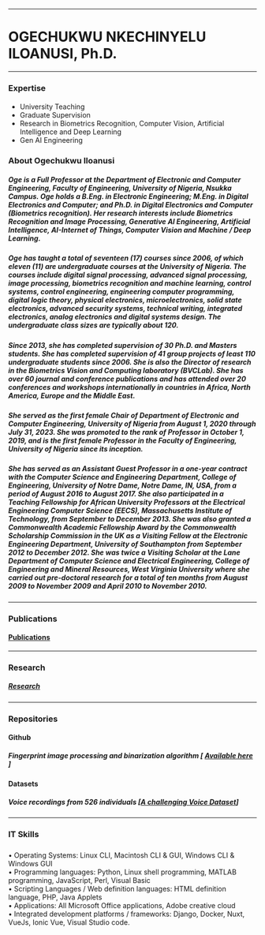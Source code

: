 <!--
**OgeNI/OgeNI** is a ✨ _special_ ✨ repository because its `README.md` (this file) appears on your GitHub profile.

Here are some ideas to get you started:

- 🔭 I’m currently working on ...
- 🌱 I’m currently learning ...
- 👯 I’m looking to collaborate on ...
- 🤔 I’m looking for help with ...
- 💬 Ask me about ...
- 📫 How to reach me: ...
- 😄 Pronouns: ...
- ⚡ Fun fact: ...
-->

<hr/>
<p align="center"> <h1>OGECHUKWU NKECHINYELU ILOANUSI, Ph.D. </h1></p>
<hr/>

### Expertise

#### 
- University Teaching <br>
- Graduate Supervision <br>
- Research in Biometrics Recognition, Computer Vision, Artificial Intelligence and Deep Learning <br>
- Gen AI Engineering <br>


### About Ogechukwu Iloanusi

##### Oge is a Full Professor at the Department of Electronic and Computer Engineering, Faculty of Engineering, University of Nigeria, Nsukka Campus. Oge holds a B.Eng. in Electronic Engineering; M.Eng. in Digital Electronics and Computer; and Ph.D. in Digital Electronics and Computer (Biometrics recognition). Her research interests include Biometrics Recognition and Image Processing, Generative AI Engineering, Artificial Intelligence, AI-Internet of Things, Computer Vision and Machine / Deep Learning.

##### Oge has taught a total of seventeen (17) courses since 2006, of which eleven (11) are undergraduate courses at the University of Nigeria. The courses include digital signal processing, advanced signal processing, image processing, biometrics recognition and machine learning, control systems, control engineering, engineering computer programming, digital logic theory, physical electronics, microelectronics, solid state electronics, advanced security systems, technical writing, integrated electronics, analog electronics and digital systems design. The undergraduate class sizes are typically about 120. 

##### Since 2013, she has completed supervision of 30 Ph.D. and Masters students. She has completed supervision of 41 group projects of least 110 undergraduate students since 2006. She is also the Director of research in the Biometrics Vision and Computing laboratory (BVCLab). She has over 60 journal and conference publications and has attended over 20 conferences and workshops internationally in countries in Africa, North America, Europe and the Middle East. 

##### She served as the first female Chair of Department of Electronic and Computer Engineering, University of Nigeria from August 1, 2020 through July 31, 2023. She was promoted to the rank of Professor in October 1, 2019, and is the first female Professor in the Faculty of Engineering, University of Nigeria since its inception. 

##### She has served as an Assistant Guest Professor in a one-year contract with the Computer Science and Engineering Department, College of Engineering, University of Notre Dame, Notre Dame, IN, USA, from a period of August 2016 to August 2017. She also participated in a Teaching Fellowship for African University Professors at the Electrical Engineering Computer Science (EECS), Massachusetts Institute of Technology, from September to December 2013. She was also granted a Commonwealth Academic Fellowship Award by the Commonwealth Scholarship Commission in the UK as a Visiting Fellow at the Electronic Engineering Department, University of Southampton from September 2012 to December 2012. She was twice a Visiting Scholar at the Lane Department of Computer Science and Electrical Engineering, College of Engineering and Mineral Resources, West Virginia University where she carried out pre-doctoral research for a total of ten months from August 2009 to November 2009 and April 2010 to November 2010.

<hr/>

### Publications

<p><h4><a href="https://scholar.google.com/citations?user=9q7IHY8AAAAJ&hl=en" [target="_blank"]>Publications</a></h4></p>

<hr/>

### Research

##### <a href="https://biometricsvision.com/" target="_blank">Research</a>

<hr/>

### Repositories
#### Github
##### Fingerprint image processing and binarization algorithm [ <a href="https://github.com/OgeNI/FingerprintProcessBinarize" >Available here</a> ]

#### Datasets
##### Voice recordings from 526 individuals [<a href="https://www.kaggle.com/datasets/ogechukwu/voice">A challenging Voice Dataset</a>]

<hr/>

### IT Skills

#####
•	Operating Systems: Linux CLI, Macintosh CLI & GUI, Windows CLI & Windows GUI <br>
•	Programming languages: Python, Linux shell programming, MATLAB programming, JavaScript, Perl, Visual Basic <br>
•	Scripting Languages / Web definition languages:  HTML definition language, PHP, Java Applets <br>
•	Applications: All Microsoft Office applications, Adobe creative cloud <br>
•	Integrated development platforms / frameworks: Django, Docker, Nuxt, VueJs, Ionic Vue, Visual Studio code. <br>
<br>




